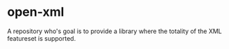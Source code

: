 # open-xml
A repository who's goal is to provide a library where the totality of the XML featureset is supported.
